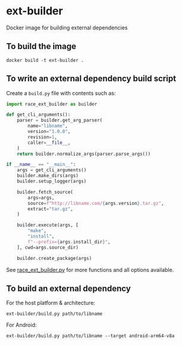 # ext-builder
Docker image for building external dependencies

## To build the image

```
docker build -t ext-builder .
```

## To write an external dependency build script

Create a `build.py` file with contents such as:

```python
import race_ext_builder as builder

def get_cli_arguments():
    parser = builder.get_arg_parser(
        name="libname",
        version="1.0.0",
        revision=1,
        caller=__file__,
    )
    return builder.normalize_args(parser.parse_args())

if __name__ == "__main__":
    args = get_cli_arguments()
    builder.make_dirs(args)
    builder.setup_logger(args)

    builder.fetch_source(
        args=args,
        source=f"http://libname.com/{args.version}.tar.gz",
        extract="tar.gz",
    )

    builder.execute(args, [
        "make",
        "install",
        f"--prefix={args.install_dir}",
    ], cwd=args.source_dir)

    builder.create_package(args)
```

See [race_ext_builder.py](race_ext_builder.py) for more functions and all
options available.

## To build an external dependency

For the host platform & architecture:

```
ext-builder/build.py path/to/libname
```

For Android:

```
ext-builder/build.py path/to/libname --target android-arm64-v8a
```
